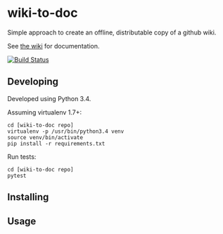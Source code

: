 # wiki-to-doc

Simple approach to create an offline, distributable copy of a github wiki.

See [the wiki](https://github.com/serra/wiki-to-doc/wiki) for documentation.

[![Build Status](https://travis-ci.org/serra/wiki-to-doc.svg?branch=master)](https://travis-ci.org/serra/wiki-to-doc)

## Developing

Developed using Python 3.4.

Assuming virtualenv 1.7+:

```
cd [wiki-to-doc repo]
virtualenv -p /usr/bin/python3.4 venv
source venv/bin/activate
pip install -r requirements.txt
```

Run tests:

```
cd [wiki-to-doc repo]
pytest
```

## Installing


## Usage

